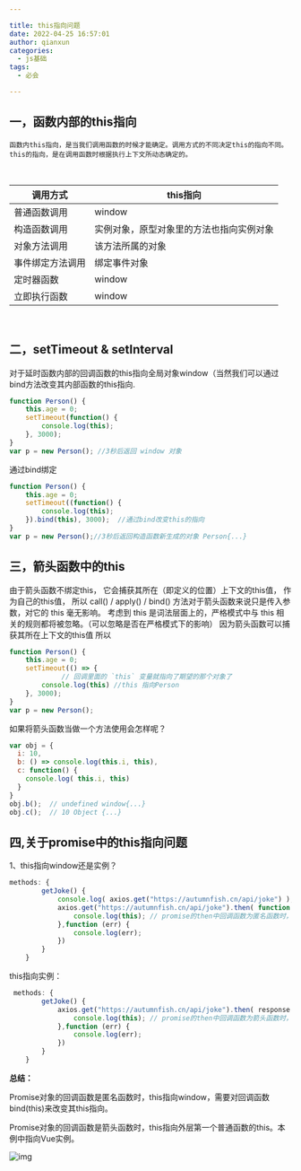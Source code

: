 ```yaml
---

title: this指向问题
date: 2022-04-25 16:57:01
author: qianxun
categories: 
  - js基础
tags: 
  - 必会

---
```


## 一，函数内部的this指向

    函数内this指向，是当我们调用函数的时候才能确定。调用方式的不同决定this的指向不同。
    this的指向，是在调用函数时根据执行上下文所动态确定的。


​    

 调用方式 | this指向
---|---
普通函数调用 | window
构造函数调用 | 实例对象，原型对象里的方法也指向实例对象
对象方法调用 | 该方法所属的对象
事件绑定方法调用 | 绑定事件对象
定时器函数 |window
立即执行函数|window



​    

## 二，setTimeout & setInterval
对于延时函数内部的回调函数的this指向全局对象window（当然我们可以通过bind方法改变其内部函数的this指向.

```javascript
function Person() {  
    this.age = 0;  
    setTimeout(function() {
        console.log(this);  
    }, 3000);
}
var p = new Person(); //3秒后返回 window 对象
```



通过bind绑定

```javascript
function Person() {  
    this.age = 0;  
    setTimeout((function() {
        console.log(this);  
    }).bind(this), 3000);  //通过bind改变this的指向
}
var p = new Person();//3秒后返回构造函数新生成的对象 Person{...}
```


## 三，箭头函数中的this

由于箭头函数不绑定this， 它会捕获其所在（即定义的位置）上下文的this值， 作为自己的this值，
所以 call() / apply() / bind() 方法对于箭头函数来说只是传入参数，对它的 this 毫无影响。
考虑到 this 是词法层面上的，严格模式中与 this 相关的规则都将被忽略。（可以忽略是否在严格模式下的影响）
因为箭头函数可以捕获其所在上下文的this值 所以

```javascript
function Person() {
    this.age = 0;
    setTimeout(() => {
             // 回调里面的 `this` 变量就指向了期望的那个对象了
        console.log(this) //this 指向Person
    }, 3000);
}
var p = new Person();
```



  如果将箭头函数当做一个方法使用会怎样呢？

```javascript
var obj = {
  i: 10,
  b: () => console.log(this.i, this),
  c: function() {
    console.log( this.i, this)
  }
}
obj.b();  // undefined window{...}
obj.c();  // 10 Object {...}
```





## 四,关于promise中的this指向问题

1、this指向window还是实例？

```javascript
methods: {
        getJoke() {
            console.log( axios.get("https://autumnfish.cn/api/joke") ); // Promise {<pending>} 对象
            axios.get("https://autumnfish.cn/api/joke").then( function (response) {
                console.log(this); // promise的then中回调函数为匿名函数时，this会指向 window
            },function (err) {
                console.log(err);
            }) 
        }
    }
```

this指向实例：

```javascript
 methods: {
        getJoke() {
            axios.get("https://autumnfish.cn/api/joke").then( response => {
                console.log(this); // promise的then中回调函数为箭头函数时，this指向外层第一个普通函数的this，本例中指向Vue实例
            },function (err) {
                console.log(err);
            }) 
        }
    }
```

**总结：**

Promise对象的回调函数是匿名函数时，this指向window，需要对回调函数bind(this)来改变其this指向。

Promise对象的回调函数是箭头函数时，this指向外层第一个普通函数的this。本例中指向Vue实例。

![img](http://afatpig.oss-cn-chengdu.aliyuncs.com/blog/1725c096bb763965~tplv-t2oaga2asx-zoom-in-crop-mark:3024:0:0:0.awebp)
